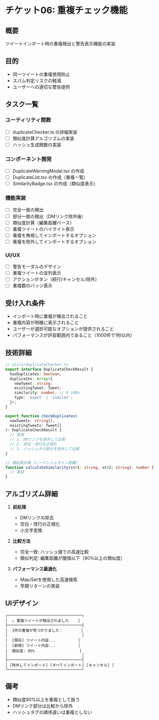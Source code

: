# チケット06: 重複チェック機能

## 概要
ツイートインポート時の重複検出と警告表示機能の実装

## 目的
- 同一ツイートの重複使用防止
- スパム判定リスクの軽減
- ユーザーへの適切な警告提供

## タスク一覧

### ユーティリティ関数
- [ ] duplicateChecker.ts の詳細実装
- [ ] 類似度計算アルゴリズムの実装
- [ ] ハッシュ生成関数の実装

### コンポーネント開発
- [ ] DuplicateWarningModal.tsx の作成
- [ ] DuplicateList.tsx の作成（重複一覧）
- [ ] SimilarityBadge.tsx の作成（類似度表示）

### 機能実装
- [ ] 完全一致の検出
- [ ] 部分一致の検出（DMリンク除外後）
- [ ] 類似度計算（編集距離ベース）
- [ ] 重複ツイートのハイライト表示
- [ ] 重複を無視してインポートするオプション
- [ ] 重複を除外してインポートするオプション

### UI/UX
- [ ] 警告モーダルのデザイン
- [ ] 重複ツイートの並列表示
- [ ] アクションボタン（続行/キャンセル/除外）
- [ ] 重複数のバッジ表示

## 受け入れ条件
- インポート時に重複が検出されること
- 重複内容が明確に表示されること
- ユーザーが選択可能なオプションが提供されること
- パフォーマンスが許容範囲内であること（1000件で1秒以内）

## 技術詳細
```typescript
// utils/duplicateChecker.ts
export interface DuplicateCheckResult {
  hasDuplicates: boolean;
  duplicates: Array<{
    newTweet: string;
    existingTweet: Tweet;
    similarity: number; // 0-100%
    type: 'exact' | 'similar';
  }>;
}

export function checkDuplicates(
  newTweets: string[],
  existingTweets: Tweet[]
): DuplicateCheckResult {
  // 実装
  // 1. DMリンクを除外して比較
  // 2. 空白・改行を正規化
  // 3. ハッシュタグ部分を除外して比較
}

// 類似度計算（レーベンシュタイン距離）
function calculateSimilarity(str1: string, str2: string): number {
  // 実装
}
```

## アルゴリズム詳細
1. **前処理**
   - DMリンクの除去
   - 空白・改行の正規化
   - 小文字変換

2. **比較方法**
   - 完全一致: ハッシュ値での高速比較
   - 類似判定: 編集距離が閾値以下（90%以上の類似度）

3. **パフォーマンス最適化**
   - Map/Setを使用した高速検索
   - 早期リターンの実装

## UIデザイン
```
┌─────────────────────────────────┐
│  ⚠️ 重複ツイートが検出されました    │
├─────────────────────────────────┤
│  3件の重複が見つかりました：        │
│                                 │
│  [既存] ツイート内容...          │
│  [新規] ツイート内容...          │
│  類似度: 95%                    │
│                                 │
├─────────────────────────────────┤
│ [除外してインポート] [すべてインポート] [キャンセル] │
└─────────────────────────────────┘
```

## 備考
- 類似度90%以上を重複として扱う
- DMリンク部分は比較から除外
- ハッシュタグの順序違いは重複としない